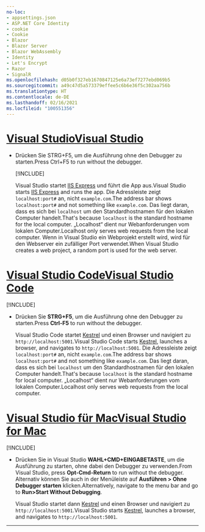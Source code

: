 ```yaml
---
no-loc:
- appsettings.json
- ASP.NET Core Identity
- cookie
- Cookie
- Blazor
- Blazor Server
- Blazor WebAssembly
- Identity
- Let's Encrypt
- Razor
- SignalR
ms.openlocfilehash: d05b0f327eb1670847125e6a73ef7277ebd069b5
ms.sourcegitcommit: a49c47d5a573379effee5c6b6e36f5c302aa756b
ms.translationtype: HT
ms.contentlocale: de-DE
ms.lasthandoff: 02/16/2021
ms.locfileid: "100551356"
---
```

# <a name="visual-studio"></a>[<span data-ttu-id="80881-101">Visual Studio</span><span class="sxs-lookup"><span data-stu-id="80881-101">Visual Studio</span></span>](#tab/visual-studio)

* <span data-ttu-id="80881-102">Drücken Sie STRG+F5, um die Ausführung ohne den Debugger zu starten.</span><span class="sxs-lookup"><span data-stu-id="80881-102">Press Ctrl+F5 to run without the debugger.</span></span>

  [!INCLUDE[](~/includes/trustCertVS.md)]

  <span data-ttu-id="80881-103">Visual Studio startet [IIS Express](/iis/extensions/introduction-to-iis-express/iis-express-overview) und führt die App aus.</span><span class="sxs-lookup"><span data-stu-id="80881-103">Visual Studio starts [IIS Express](/iis/extensions/introduction-to-iis-express/iis-express-overview) and runs the app.</span></span> <span data-ttu-id="80881-104">Die Adressleiste zeigt `localhost:port#` an, nicht `example.com`.</span><span class="sxs-lookup"><span data-stu-id="80881-104">The address bar shows `localhost:port#` and not something like `example.com`.</span></span> <span data-ttu-id="80881-105">Das liegt daran, dass es sich bei `localhost` um den Standardhostnamen für den lokalen Computer handelt.</span><span class="sxs-lookup"><span data-stu-id="80881-105">That's because `localhost` is the standard hostname for the local computer.</span></span> <span data-ttu-id="80881-106">„Localhost“ dient nur Webanforderungen vom lokalen Computer.</span><span class="sxs-lookup"><span data-stu-id="80881-106">Localhost only serves web requests from the local computer.</span></span> <span data-ttu-id="80881-107">Wenn in Visual Studio ein Webprojekt erstellt wird, wird für den Webserver ein zufälliger Port verwendet.</span><span class="sxs-lookup"><span data-stu-id="80881-107">When Visual Studio creates a web project, a random port is used for the web server.</span></span>
 
# <a name="visual-studio-code"></a>[<span data-ttu-id="80881-108">Visual Studio Code</span><span class="sxs-lookup"><span data-stu-id="80881-108">Visual Studio Code</span></span>](#tab/visual-studio-code)

  [!INCLUDE[](~/includes/trustCertVSC.md)]

* <span data-ttu-id="80881-109">Drücken Sie **STRG+F5**, um die Ausführung ohne den Debugger zu starten.</span><span class="sxs-lookup"><span data-stu-id="80881-109">Press **Ctrl-F5** to run without the debugger.</span></span>

  <span data-ttu-id="80881-110">Visual Studio Code startet [Kestrel](xref:fundamentals/servers/kestrel) und einen Browser und navigiert zu `http://localhost:5001`.</span><span class="sxs-lookup"><span data-stu-id="80881-110">Visual Studio Code starts [Kestrel](xref:fundamentals/servers/kestrel), launches a browser, and navigates to `http://localhost:5001`.</span></span> <span data-ttu-id="80881-111">Die Adressleiste zeigt `localhost:port#` an, nicht `example.com`.</span><span class="sxs-lookup"><span data-stu-id="80881-111">The address bar shows `localhost:port#` and not something like `example.com`.</span></span> <span data-ttu-id="80881-112">Das liegt daran, dass es sich bei `localhost` um den Standardhostnamen für den lokalen Computer handelt.</span><span class="sxs-lookup"><span data-stu-id="80881-112">That's because `localhost` is the standard hostname for  local computer.</span></span> <span data-ttu-id="80881-113">„Localhost“ dient nur Webanforderungen vom lokalen Computer.</span><span class="sxs-lookup"><span data-stu-id="80881-113">Localhost only serves web requests from the local computer.</span></span>

  
# <a name="visual-studio-for-mac"></a>[<span data-ttu-id="80881-114">Visual Studio für Mac</span><span class="sxs-lookup"><span data-stu-id="80881-114">Visual Studio for Mac</span></span>](#tab/visual-studio-mac)

  [!INCLUDE[](~/includes/trustCertMac.md)]

* <span data-ttu-id="80881-115">Drücken Sie in Visual Studio **WAHL+CMD+EINGABETASTE**, um die Ausführung zu starten, ohne dabei den Debugger zu verwenden.</span><span class="sxs-lookup"><span data-stu-id="80881-115">From Visual Studio, press **Opt-Cmd-Return** to run without the debugger.</span></span> <span data-ttu-id="80881-116">Alternativ können Sie auch in der Menüleiste auf **Ausführen > Ohne Debugger starten** klicken.</span><span class="sxs-lookup"><span data-stu-id="80881-116">Alternatively, navigate to the menu bar and go to **Run>Start Without Debugging**.</span></span>

  <span data-ttu-id="80881-117">Visual Studio startet dann [Kestrel](xref:fundamentals/servers/kestrel) und einen Browser und navigiert zu `http://localhost:5001`.</span><span class="sxs-lookup"><span data-stu-id="80881-117">Visual Studio starts [Kestrel](xref:fundamentals/servers/kestrel), launches a browser, and navigates to `http://localhost:5001`.</span></span>

<!-- End of VS tabs -->

---
